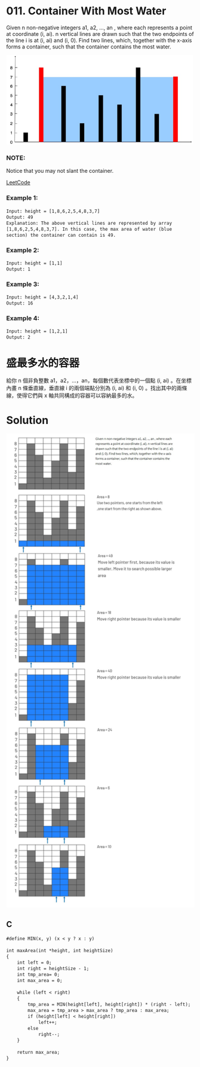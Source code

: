 # 011. Container With Most Water
Given n non-negative integers a1, a2, ..., an , where each represents a point at coordinate (i, ai). n vertical lines are drawn such that the two endpoints of the line i is at (i, ai) and (i, 0). Find two lines, which, together with the x-axis forms a container, such that the container contains the most water.

<img src="img/011_q.JPG" width = "500"/>

### NOTE: 
Notice that you may not slant the container.

[LeetCode](https://leetcode.com/problems/container-with-most-water)

### Example 1:
```
Input: height = [1,8,6,2,5,4,8,3,7]
Output: 49
Explanation: The above vertical lines are represented by array [1,8,6,2,5,4,8,3,7]. In this case, the max area of water (blue section) the container can contain is 49.
```
### Example 2:
```
Input: height = [1,1]
Output: 1
```
### Example 3:
```
Input: height = [4,3,2,1,4]
Output: 16
```
### Example 4:
```
Input: height = [1,2,1]
Output: 2
```

#  盛最多水的容器
給你 n 個非負整數 a1，a2，...，an，每個數代表坐標中的一個點 (i, ai) 。在坐標內畫 n 條垂直線，垂直線 i 的兩個端點分別為 (i, ai) 和 (i, 0) 。找出其中的兩條線，使得它們與 x 軸共同構成的容器可以容納最多的水。


# Solution  
<img src="img/011.JPG" width = "950"/>

## C

```
#define MIN(x, y) (x < y ? x : y)

int maxArea(int *height, int heightSize)
{
    int left = 0;
    int right = heightSize - 1;
    int tmp_area= 0;
    int max_area = 0;

    while (left < right)
    {
        tmp_area = MIN(height[left], height[right]) * (right - left);
        max_area = tmp_area > max_area ? tmp_area : max_area;
        if (height[left] < height[right])
            left++;
        else
            right--;
    }

    return max_area;
}
```


